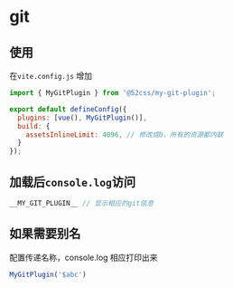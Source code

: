 # git

## 使用

在`vite.config.js` 增加

```js
import { MyGitPlugin } from '@52css/my-git-plugin';

export default defineConfig({
  plugins: [vue(), MyGitPlugin()],
  build: {
    assetsInlineLimit: 4096, // 修改成0，所有的资源都内联
  }
});
```

## 加载后`console.log`访问

```js
__MY_GIT_PLUGIN__ // 显示相应的git信息
```

## 如果需要别名

配置传递名称，console.log 相应打印出来

```js
MyGitPlugin('$abc')
```
